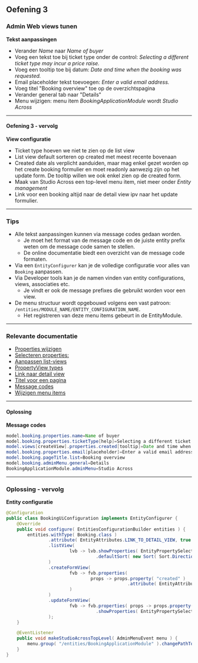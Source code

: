 ## Oefening 3
### Admin Web views tunen

**Tekst aanpassingen**
* Verander *Name* naar *Name of buyer*
* Voeg een tekst toe bij ticket type onder de control: *Selecting a different ticket type may incur a price raise.*
* Voeg een tooltip toe bij datum: *Date and time when the booking was requested.*
* Email placeholder tekst toevoegen: *Enter a valid email address.*
* Voeg titel "Booking overview" toe op de overzichtspagina
* Verander general tab naar "Details"
* Menu wijzigen: menu item *BookingApplicationModule* wordt *Studio Across*

----

#### Oefening 3 - vervolg

**View configuratie**
* Ticket type hoeven we niet te zien op de list view
* List view default sorteren op created met meest recente bovenaan
* Created date als verplicht aanduiden, maar mag enkel gezet worden op het create booking formulier en moet readonly aanwezig zijn op het update form. De tooltip willen we ook enkel zien op de created form.
* Maak van Studio Across een top-level menu item, niet meer onder *Entity management*
* Link voor een booking altijd naar de detail view ipv naar het update formulier.

----
### Tips
* Alle tekst aanpassingen kunnen via message codes gedaan worden.
  * Je moet het format van de message code en de juiste entity prefix weten om de message code samen te stellen.
  * De online documentatie biedt een overzicht van de message code formaten.
* Via een `EntityConfigurer` kan je de volledige configuratie voor alles van `Booking` aanpassen.
* Via Developer tools kan je de namen vinden van entity configurations, views, associaties etc.
  * Je vindt er ook de message prefixes die gebruikt worden voor een view.
* De menu structuur wordt opgebouwd volgens een vast patroon: `/entities/MODULE_NAME/ENTITY_CONFIGURATION_NAME`. 
  * Het registreren van deze menu items gebeurt in de EntityModule.

----

### Relevante documentatie

*  [Properties wijzigen](https://across-docs.foreach.be/across-site/production/entity-module/3.2.0/customizing-entities/index.html#_configuring_properties)
*  [Selecteren properties:](https://across-docs.foreach.be/across-site/production/entity-module/3.2.0/customizing-entities/entity-views.html#_selecting_properties)
*  [Aanpassen list-views](https://across-docs.foreach.be/across-site/production/entity-module/3.2.0/building-views/list-view.html)
*  [PropertyView types](https://across-docs.foreach.be/across-site/production/entity-module/3.2.0/property-controls/index.html)
*  [Link naar detail view](https://across-docs.foreach.be/across-site/production/entity-module/3.2.0/building-views/security-and-permissions.html#_actions_for_default_views)
*  [Titel voor een pagina](https://across-docs.foreach.be/across-site/production/entity-module/3.2.0/customizing-entities/entity-views.html#customize-page-layout)
*  [Message codes](https://across-docs.foreach.be/across-site/production/entity-module/4.0.0-dev/services-and-components/message-codes.html)
*  [Wijzigen menu items](https://across-docs.foreach.be/across-site/production/across/2.1.2/across-web/web-views/working-with-menus.html)
----

#### Oplossing

**Message codes**
```java
model.booking.properties.name=Name of buyer
model.booking.properties.ticketType[help]=Selecting a different ticket type may incur a price raise.
model.views[createView].properties.created[tooltip]=Date and time when the booking was requested.
model.booking.properties.email[placeholder]=Enter a valid email address.
model.booking.pageTitle.list=Booking overview
model.booking.adminMenu.general=Details
BookingApplicationModule.adminMenu=Studio Across
```

----

### Oplossing - vervolg

**Entity configuratie**
```java
@Configuration
public class BookingUiConfiguration implements EntityConfigurer {
	@Override
	public void configure( EntitiesConfigurationBuilder entities ) {
		entities.withType( Booking.class )
		        .attribute( EntityAttributes.LINK_TO_DETAIL_VIEW, true )
		        .listView(
				        lvb -> lvb.showProperties( EntityPropertySelector.CONFIGURED, "~ticketType" )
				                  .defaultSort( new Sort( Sort.Direction.DESC, "created" ) )
		        )
		        .createFormView(
				        fvb -> fvb.properties(
						        props -> props.property( "created" )
						                      .attribute( EntityAttributes.PROPERTY_REQUIRED, true )
				        )
		        )
		        .updateFormView(
				        fvb -> fvb.properties( props -> props.property( "created" ).writable( false ) )
				                  .showProperties( EntityPropertySelector.WRITABLE, "created" )
		        );
	}

	@EventListener
	public void makeStudioAcrossTopLevel( AdminMenuEvent menu ) {
		menu.group( "/entities/BookingApplicationModule" ).changePathTo( "/studioAcross" );
	}
}
```
